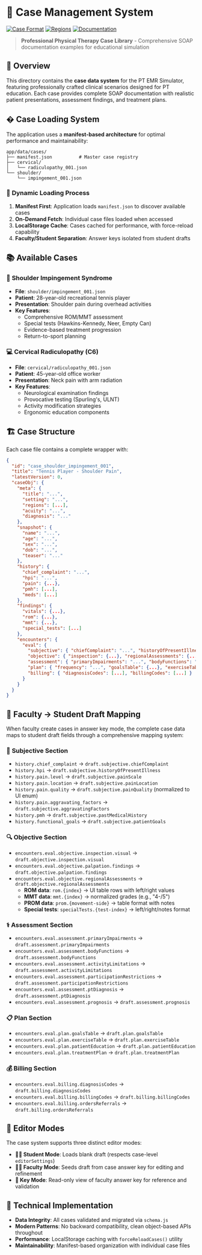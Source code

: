 # 📁 Case Management System

[![Case Format](https://img.shields.io/badge/Format-JSON-blue?style=flat-square)](manifest.json)
[![Regions](https://img.shields.io/badge/Regions-Cervical_•_Shoulder-green?style=flat-square)](#available-cases)
[![Documentation](https://img.shields.io/badge/System-SOAP_Notes-orange?style=flat-square)](#case-structure)

> **Professional Physical Therapy Case Library** - Comprehensive SOAP documentation examples for educational simulation

## 🎯 Overview

This directory contains the **case data system** for the PT EMR Simulator, featuring professionally crafted clinical scenarios designed for PT education. Each case provides complete SOAP documentation with realistic patient presentations, assessment findings, and treatment plans.

## � Case Loading System

The application uses a **manifest-based architecture** for optimal performance and maintainability:

```text
app/data/cases/
├── manifest.json          # Master case registry
├── cervical/
│   └── radiculopathy_001.json
└── shoulder/
    └── impingement_001.json
```

### 🔄 **Dynamic Loading Process**

1. **Manifest First**: Application loads `manifest.json` to discover available cases
2. **On-Demand Fetch**: Individual case files loaded when accessed
3. **LocalStorage Cache**: Cases cached for performance, with force-reload capability
4. **Faculty/Student Separation**: Answer keys isolated from student drafts

## 📚 Available Cases

### 🎾 **Shoulder Impingement Syndrome**

- **File**: `shoulder/impingement_001.json`
- **Patient**: 28-year-old recreational tennis player
- **Presentation**: Shoulder pain during overhead activities
- **Key Features**:
  - Comprehensive ROM/MMT assessment
  - Special tests (Hawkins-Kennedy, Neer, Empty Can)
  - Evidence-based treatment progression
  - Return-to-sport planning

### 💻 **Cervical Radiculopathy (C6)**

- **File**: `cervical/radiculopathy_001.json`  
- **Patient**: 45-year-old office worker
- **Presentation**: Neck pain with arm radiation
- **Key Features**:
  - Neurological examination findings
  - Provocative testing (Spurling's, ULNT)
  - Activity modification strategies
  - Ergonomic education components

## 🏗️ Case Structure

Each case file contains a complete wrapper with:

```json
{
  "id": "case_shoulder_impingement_001",
  "title": "Tennis Player - Shoulder Pain", 
  "latestVersion": 0,
  "caseObj": {
    "meta": { 
      "title": "...", 
      "setting": "...", 
      "regions": [...], 
      "acuity": "...", 
      "diagnosis": "..." 
    },
    "snapshot": { 
      "name": "...", 
      "age": "...", 
      "sex": "...", 
      "dob": "...", 
      "teaser": "..." 
    },
    "history": { 
      "chief_complaint": "...", 
      "hpi": "...", 
      "pain": {...}, 
      "pmh": [...], 
      "meds": [...] 
    },
    "findings": { 
      "vitals": {...}, 
      "rom": {...}, 
      "mmt": {...}, 
      "special_tests": [...] 
    },
    "encounters": {
      "eval": {
        "subjective": { "chiefComplaint": "...", "historyOfPresentIllness": "..." },
        "objective": { "inspection": {...}, "regionalAssessments": {...} },
        "assessment": { "primaryImpairments": "...", "bodyFunctions": "...", "ptDiagnosis": "..." },
        "plan": { "frequency": "...", "goalsTable": {...}, "exerciseTable": {...} },
        "billing": { "diagnosisCodes": [...], "billingCodes": [...] }
      }
    }
  }
}
```

## 🔗 Faculty → Student Draft Mapping

When faculty create cases in answer key mode, the complete case data maps to student draft fields through a comprehensive mapping system:

### 📝 **Subjective Section**

- `history.chief_complaint` → `draft.subjective.chiefComplaint`
- `history.hpi` → `draft.subjective.historyOfPresentIllness`
- `history.pain.level` → `draft.subjective.painScale`
- `history.pain.location` → `draft.subjective.painLocation`
- `history.pain.quality` → `draft.subjective.painQuality` (normalized to UI enum)
- `history.pain.aggravating_factors` → `draft.subjective.aggravatingFactors`
- `history.pmh` → `draft.subjective.pastMedicalHistory`
- `history.functional_goals` → `draft.subjective.patientGoals`

### 🔍 **Objective Section**

- `encounters.eval.objective.inspection.visual` → `draft.objective.inspection.visual`
- `encounters.eval.objective.palpation.findings` → `draft.objective.palpation.findings`
- `encounters.eval.objective.regionalAssessments` → `draft.objective.regionalAssessments`
  - **ROM data**: `rom.{index}` → UI table rows with left/right values
  - **MMT data**: `mmt.{index}` → normalized grades (e.g., "4-/5")
  - **PROM data**: `prom.{movement-side}` → table format with notes
  - **Special tests**: `specialTests.{test-index}` → left/right/notes format

### ⚕️ **Assessment Section**

- `encounters.eval.assessment.primaryImpairments` → `draft.assessment.primaryImpairments`
- `encounters.eval.assessment.bodyFunctions` → `draft.assessment.bodyFunctions`
- `encounters.eval.assessment.activityLimitations` → `draft.assessment.activityLimitations`
- `encounters.eval.assessment.participationRestrictions` → `draft.assessment.participationRestrictions`
- `encounters.eval.assessment.ptDiagnosis` → `draft.assessment.ptDiagnosis`
- `encounters.eval.assessment.prognosis` → `draft.assessment.prognosis`

### 📋 **Plan Section**

- `encounters.eval.plan.goalsTable` → `draft.plan.goalsTable`
- `encounters.eval.plan.exerciseTable` → `draft.plan.exerciseTable`
- `encounters.eval.plan.patientEducation` → `draft.plan.patientEducation`
- `encounters.eval.plan.treatmentPlan` → `draft.plan.treatmentPlan`

### 💰 **Billing Section**

- `encounters.eval.billing.diagnosisCodes` → `draft.billing.diagnosisCodes`
- `encounters.eval.billing.billingCodes` → `draft.billing.billingCodes`
- `encounters.eval.billing.ordersReferrals` → `draft.billing.ordersReferrals`

## 🎯 Editor Modes

The case system supports three distinct editor modes:

- **👨‍🎓 Student Mode**: Loads blank draft (respects case-level `editorSettings`)
- **👩‍🏫 Faculty Mode**: Seeds draft from case answer key for editing and refinement
- **🔑 Key Mode**: Read-only view of faculty answer key for reference and validation

## 🔧 Technical Implementation

- **Data Integrity**: All cases validated and migrated via `schema.js`
- **Modern Patterns**: No backward compatibility, clean object-based APIs throughout
- **Performance**: LocalStorage caching with `forceReloadCases()` utility
- **Maintainability**: Manifest-based organization with individual case files
